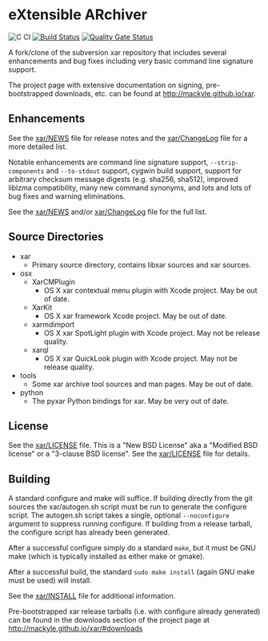 # eXtensible ARchiver

![C CI](https://github.com/ludwhe/xar/workflows/C%20CI/badge.svg)
[![Build Status](https://travis-ci.com/ludwhe/xar.svg?branch=master)](https://travis-ci.com/ludwhe/xar)
[![Quality Gate Status](https://sonarcloud.io/api/project_badges/measure?project=ludwhe_xar&metric=alert_status)](https://sonarcloud.io/dashboard?id=ludwhe_xar)

A fork/clone of the subversion xar repository that includes several enhancements
and bug fixes including very basic command line signature support.

The project page with extensive documentation on signing, pre-bootstrapped
downloads, etc. can be found at <http://mackyle.github.io/xar>.

## Enhancements

See the [xar/NEWS](xar/NEWS) file for release notes and the [xar/ChangeLog](xar/ChangeLog) file for a more
detailed list.

Notable enhancements are command line signature support, `--strip-components` and
`--to-stdout` support, cygwin build support, support for arbitrary checksum
message digests (e.g. sha256, sha512), improved liblzma compatibility, many
new command synonyms, and lots and lots of bug fixes and warning eliminations.

See the [xar/NEWS](xar/NEWS) and/or [xar/ChangeLog](xar/ChangeLog) file for the full list.

## Source Directories

- xar
  - Primary source directory, contains libxar sources and xar sources.
- osx
  - XarCMPlugin
    - OS X xar contextual menu plugin with Xcode project. May be out of date.
  - XarKit
    - OS X xar framework Xcode project. May be out of date.
  - xarmdimport
    - OS X xar SpotLight plugin with Xcode project. May not be release quality.
  - xarql
    - OS X xar QuickLook plugin with Xcode project. May not be release quality.
- tools
  - Some xar archive tool sources and man pages. May be out of date.
- python
  - The pyxar Python bindings for xar. May be very out of date.

## License

See the [xar/LICENSE](xar/LICENSE) file. This is a "New BSD License" aka a
"Modified BSD license" or a "3-clause BSD license".
See the [xar/LICENSE](xar/LICENSE) file for details.

## Building

A standard configure and make will suffice. If building directly from the git
sources the xar/autogen.sh script must be run to generate the configure script.
The autogen.sh script takes a single, optional `--noconfigure` argument to
suppress running configure. If building from a release tarball, the configure
script has already been generated.

After a successful configure simply do a standard `make`, but it must be GNU make
(which is typically installed as either make or gmake).

After a successful build, the standard `sudo make install` (again GNU make must
be used) will install.

See the [xar/INSTALL](xar/INSTALL) file for additional information.

Pre-bootstrapped xar release tarballs (i.e. with configure already generated)
can be found in the downloads section of the project page
at <http://mackyle.github.io/xar/#downloads>
